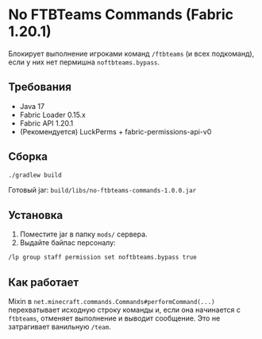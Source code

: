 # No FTBTeams Commands (Fabric 1.20.1)

Блокирует выполнение игроками команд `/ftbteams` (и всех подкоманд), если у них нет пермишна `noftbteams.bypass`.

## Требования
- Java 17
- Fabric Loader 0.15.x
- Fabric API 1.20.1
- (Рекомендуется) LuckPerms + fabric-permissions-api-v0

## Сборка
```bash
./gradlew build
```
Готовый jar: `build/libs/no-ftbteams-commands-1.0.0.jar`

## Установка
1. Поместите jar в папку `mods/` сервера.
2. Выдайте байпас персоналу:
```bash
/lp group staff permission set noftbteams.bypass true
```

## Как работает
Mixin в `net.minecraft.commands.Commands#performCommand(...)` перехватывает исходную строку команды и, если она начинается с `ftbteams`, отменяет выполнение и выводит сообщение.
Это не затрагивает ванильную `/team`.